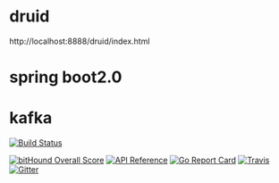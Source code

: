 # druid
http://localhost:8888/druid/index.html

# spring boot2.0

# kafka

[![Build Status](https://travis-ci.org/linxiaowu66/douMiBlogPlatform.svg?branch=master)](https://travis-ci.org/linxiaowu66/douMiBlogPlatform)

[![bitHound Overall Score](https://www.bithound.io/github/linxiaowu66/douMiBlogPlatform/badges/score.svg)](https://www.bithound.io/github/linxiaowu66/douMiBlogPlatform)
[![API Reference](
https://camo.githubusercontent.com/915b7be44ada53c290eb157634330494ebe3e30a/68747470733a2f2f676f646f632e6f72672f6769746875622e636f6d2f676f6c616e672f6764646f3f7374617475732e737667
)](https://godoc.org/github.com/ethereum/go-ethereum)
[![Go Report Card](https://goreportcard.com/badge/github.com/ethereum/go-ethereum)](https://goreportcard.com/report/github.com/ethereum/go-ethereum)
[![Travis](https://travis-ci.org/ethereum/go-ethereum.svg?branch=master)](https://travis-ci.org/ethereum/go-ethereum)
[![Gitter](https://badges.gitter.im/Join%20Chat.svg)](https://gitter.im/ethereum/go-ethereum?utm_source=badge&utm_medium=badge&utm_campaign=pr-badge)
